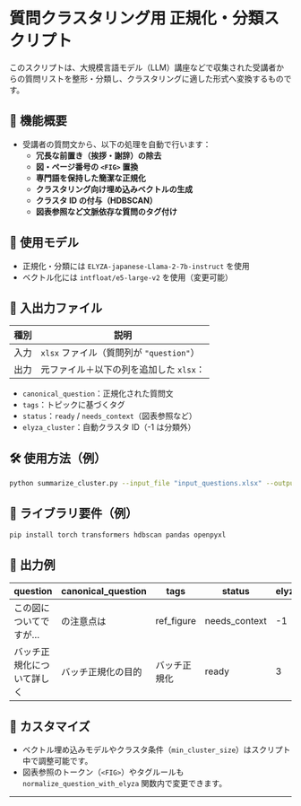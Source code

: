 # 質問クラスタリング用 正規化・分類スクリプト

このスクリプトは、大規模言語モデル（LLM）講座などで収集された受講者からの質問リストを整形・分類し、クラスタリングに適した形式へ変換するものです。

## 🎯 機能概要

- 受講者の質問文から、以下の処理を自動で行います：
  - **冗長な前置き（挨拶・謝辞）の除去**
  - **図・ページ番号の `<FIG>` 置換**
  - **専門語を保持した簡潔な正規化**
  - **クラスタリング向け埋め込みベクトルの生成**
  - **クラスタ ID の付与（HDBSCAN）**
  - **図表参照など文脈依存な質問のタグ付け**

## 🧠 使用モデル

- 正規化・分類には `ELYZA-japanese-Llama-2-7b-instruct` を使用
- ベクトル化には `intfloat/e5-large-v2` を使用（変更可能）

## 📂 入出力ファイル

| 種別 | 説明 |
|------|------|
| 入力 | `xlsx` ファイル（質問列が `"question"`） |
| 出力 | 元ファイル＋以下の列を追加した `xlsx`：  
  - `canonical_question`：正規化された質問文  
  - `tags`：トピックに基づくタグ  
  - `status`：`ready` / `needs_context`（図表参照など）  
  - `elyza_cluster`：自動クラスタ ID（-1 は分類外）

## 🛠️ 使用方法（例）

```bash
python summarize_cluster.py --input_file "input_questions.xlsx" --output_file "clustered_questions.xlsx"
```

## 🔖 ライブラリ要件（例）

```bash
pip install torch transformers hdbscan pandas openpyxl
```

## 📝 出力例

| question | canonical_question | tags | status | elyza_cluster |
|----------|--------------------|------|--------|----------------|
| この図についてですが… | <FIG> の注意点は | ref_figure | needs_context | -1 |
| バッチ正規化について詳しく | バッチ正規化の目的 | バッチ正規化 | ready | 3 |

## 🔧 カスタマイズ

- ベクトル埋め込みモデルやクラスタ条件（`min_cluster_size`）はスクリプト中で調整可能です。
- 図表参照のトークン（`<FIG>`）やタグルールも `normalize_question_with_elyza` 関数内で変更できます。

---

